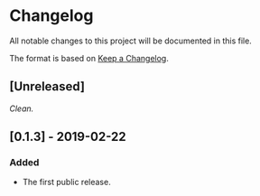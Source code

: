 # Changelog
All notable changes to this project will be documented in this file.

The format is based on [Keep a Changelog](https://keepachangelog.com/en/1.0.0/).

## [Unreleased]

*Clean.*

## [0.1.3] - 2019-02-22
### Added
- The first public release.
